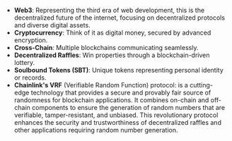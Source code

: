 - **Web3**: Representing the third era of web development, this is the decentralized future of the internet, focusing on decentralized protocols and diverse digital assets.
- **Cryptocurrency**: Think of it as digital money, secured by advanced encryption.
- **Cross-Chain**: Multiple blockchains communicating seamlessly.
- **Decentralized Raffles**: Win properties through a blockchain-driven lottery.
- **Soulbound Tokens (SBT)**: Unique tokens representing personal identity or records.
- **Chainlink's VRF** (Verifiable Random Function) protocol: is a cutting-edge technology that provides a secure and provably fair source of randomness for blockchain applications. It combines on-chain and off-chain components to ensure the generation of random numbers that are verifiable, tamper-resistant, and unbiased. This revolutionary protocol enhances the security and trustworthiness of decentralized raffles and other applications requiring random number generation.
